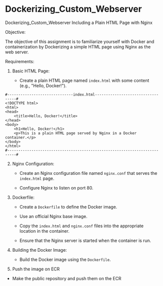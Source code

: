 # Dockerizing_Custom_Webserver
Dockerizing_Custom_Webserver Including a Plain HTML Page with Nginx

Objective:

The objective of this assignment is to familiarize yourself with Docker and containerization by Dockerizing a simple HTML page using Nginx as the web server.

Requirements:

1. Basic HTML Page:

   - Create a plain HTML page named `index.html` with some content (e.g., "Hello, Docker!").

```
#------------------------------index.html----------------------------------#
<!DOCTYPE html>
<html>
<head>
    <title>Hello, Docker!</title>
</head>
<body>
    <h1>Hello, Docker!</h1>
    <p>This is a plain HTML page served by Nginx in a Docker container.</p>
</body>
</html>
#--------------------------------------------------------------------------#
```

2. Nginx Configuration:

   - Create an Nginx configuration file named `nginx.conf` that serves the `index.html` page.

   - Configure Nginx to listen on port 80.

3. Dockerfile:

   - Create a `Dockerfile` to define the Docker image.

   - Use an official Nginx base image.

   - Copy the `index.html` and `nginx.conf` files into the appropriate location in the container.

   - Ensure that the Nginx server is started when the container is run.

4. Building the Docker Image:

   - Build the Docker image using the `Dockerfile`.

5. Push the image on ECR

  - Make the public repository and push them on the ECR

